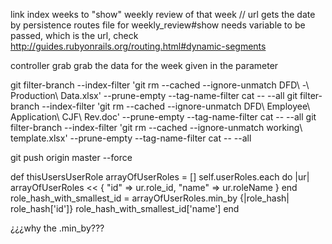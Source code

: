 link index weeks to "show" weekly review of that week // url gets the date by persistence
  routes file 
    for weekly_review#show needs variable to be passed, which is the url, check http://guides.rubyonrails.org/routing.html#dynamic-segments

  controller
   grab
   grab the data for the week given in the parameter

git filter-branch --index-filter 'git rm --cached --ignore-unmatch DFD\ -\ Production\ Data.xlsx' \--prune-empty --tag-name-filter cat -- --all
git filter-branch --index-filter 'git rm --cached --ignore-unmatch DFD\ Employee\ Application\ CJF\ Rev.doc' \--prune-empty --tag-name-filter cat -- --all
git filter-branch --index-filter 'git rm --cached --ignore-unmatch working\ template.xlsx' \--prune-empty --tag-name-filter cat -- --all

git push origin master --force

<!-- User.rb -->
def thisUsersUserRole
  arrayOfUserRoles = []
  self.userRoles.each do |ur|
    arrayOfUserRoles << { "id" => ur.role_id, "name" => ur.roleName }
  end
  role_hash_with_smallest_id = arrayOfUserRoles.min_by {|role_hash| role_hash['id']}
  role_hash_with_smallest_id['name']
end

¿¿¿why the .min_by???